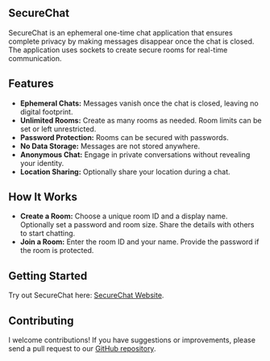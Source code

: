 ## SecureChat

SecureChat is an ephemeral one-time chat application that ensures complete privacy by making messages disappear once the chat is closed. The application uses sockets to create secure rooms for real-time communication.

## Features

- **Ephemeral Chats:** Messages vanish once the chat is closed, leaving no digital footprint.
- **Unlimited Rooms:** Create as many rooms as needed. Room limits can be set or left unrestricted.
- **Password Protection:** Rooms can be secured with passwords.
- **No Data Storage:** Messages are not stored anywhere.
- **Anonymous Chat:** Engage in private conversations without revealing your identity.
- **Location Sharing:** Optionally share your location during a chat.

## How It Works

- **Create a Room:** Choose a unique room ID and a display name. Optionally set a password and room size. Share the details with others to start chatting.
- **Join a Room:** Enter the room ID and your name. Provide the password if the room is protected.

## Getting Started

Try out SecureChat here: [SecureChat Website](https://www.securechat.world/).

## Contributing

I welcome contributions! If you have suggestions or improvements, please send a pull request to our [GitHub repository](https://github.com/vishnugamini/SecureChat).
